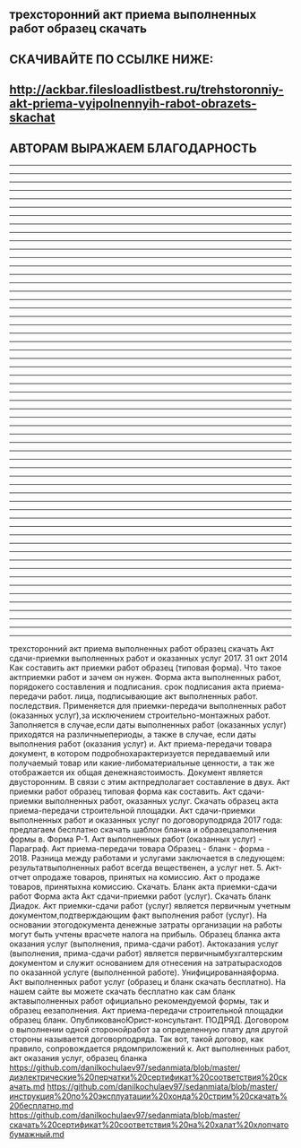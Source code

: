 трехсторонний акт приема выполненных работ образец скачать
--------------------------------------------------
СКАЧИВАЙТЕ ПО ССЫЛКЕ НИЖЕ:
--------------------------------------------------
http://ackbar.filesloadlistbest.ru/trehstoronniy-akt-priema-vyipolnennyih-rabot-obrazets-skachat
--------------------------------------------------
АВТОРАМ ВЫРАЖАЕМ БЛАГОДАРНОСТЬ
--------------------------------------------------
--------------------------------------------------
--------------------------------------------------
--------------------------------------------------
--------------------------------------------------
--------------------------------------------------
--------------------------------------------------
--------------------------------------------------
--------------------------------------------------
--------------------------------------------------
--------------------------------------------------
--------------------------------------------------
--------------------------------------------------
--------------------------------------------------
--------------------------------------------------
--------------------------------------------------
--------------------------------------------------
--------------------------------------------------
--------------------------------------------------
--------------------------------------------------
--------------------------------------------------
--------------------------------------------------
--------------------------------------------------
--------------------------------------------------
--------------------------------------------------
--------------------------------------------------
--------------------------------------------------
--------------------------------------------------
--------------------------------------------------
--------------------------------------------------
--------------------------------------------------
--------------------------------------------------
--------------------------------------------------
--------------------------------------------------
--------------------------------------------------
--------------------------------------------------
--------------------------------------------------
--------------------------------------------------
--------------------------------------------------
--------------------------------------------------
--------------------------------------------------
--------------------------------------------------
--------------------------------------------------
--------------------------------------------------
--------------------------------------------------
--------------------------------------------------
--------------------------------------------------
--------------------------------------------------
--------------------------------------------------
--------------------------------------------------
--------------------------------------------------
--------------------------------------------------
--------------------------------------------------
--------------------------------------------------
--------------------------------------------------
--------------------------------------------------
--------------------------------------------------
--------------------------------------------------
трехсторонний акт приема выполненных работ образец скачать Акт сдачи-приемки выполненных работ и оказанных услуг 2017. 31 окт 2014  Как составить акт приемки работ образец (типовая форма). Что такое актприемки работ и зачем он нужен. Форма акта выполненных работ, порядокего составления и подписания. срок подписания акта приема-передачи работ. лица, подписывающие акт выполненных работ. последствия. Применяется для приемки-передачи выполненных работ (оказанных услуг),за исключением строительно-монтажных работ. Заполняется в случае,если даты выполненных работ (оказанных услуг) приходятся на различныепериоды, а также в случае, если даты выполнения работ (оказания услуг) и. Акт приема-передачи товара  документ, в котором подробнохарактеризуется передаваемый или получаемый товар или какие-либоматериальные ценности, а так же отображается их общая денежнаястоимость. Документ является двусторонним. В связи с этим актпредполагает составление в двух. Акт приемки работ образец типовая форма как составить. Акт сдачи-приемки выполненных работ, оказанных услуг. Скачать образец акта приема-передачи строительной площадки. Акт сдачи-приемки выполненных работ и оказанных услуг по договоруподряда 2017 года: предлагаем бесплатно скачать шаблон бланка и образецзаполнения формы в. Форма Р-1. Акт выполненных работ (оказанных услуг) - Параграф. Акт приема-передачи товара  Образец - бланк - форма - 2018. Разница между работами и услугами заключается в следующем: результатвыполненных работ всегда вещественен, а услуг  нет.  5. Акт-отчет опродаже товаров, принятых на комиссию. Акт о продаже товаров, принятыхна комиссию. Скачать. Бланк акта приемки-сдачи работ  Форма акта
Акт сдачи-приемки работ (услуг). Скачать бланк  Диадок. Акт приемки-сдачи работ (услуг) является первичным учетным документом,подтверждающим факт выполнения работ (услуг). На основании этогодокумента денежные затраты организации на работы могут быть учтены врасчете налога на прибыль. Образец бланка акта оказания услуг (выполнения, прима-сдачи работ). Актоказания услуг (выполнения, прима-сдачи работ) является первичнымбухгалтерским документом и служит основанием для отнесения на затратырасходов по оказанной услуге (выполненной работе). Унифицированнаяформа. Акт выполненных работ услуг (образец и бланк скачать бесплатно). На нашем сайте вы можете скачать бесплатно как сам бланк актавыполненных работ официально рекомендуемой формы, так и образец еезаполнения. Акт приема-передачи строительной площадки образец бланк. ОпубликованоЮрист-консультант. ПОДРЯД. Договором о выполнении одной сторонойработ за определенную плату для другой стороны называется договорподряда. Так вот, такой договор, как правило, сопровождается рядомприложений к. Акт выполненных работ, акт оказания услуг, образец бланка
https://github.com/danilkochulaev97/sedanmiata/blob/master/диэлектрические%20перчатки%20сертификат%20соответствия%20скачать.md
https://github.com/danilkochulaev97/sedanmiata/blob/master/инструкция%20по%20эксплуатации%20хонда%20стрим%20скачать%20бесплатно.md
https://github.com/danilkochulaev97/sedanmiata/blob/master/скачать%20сертификат%20соответствия%20на%20халат%20хлопчатобумажный.md